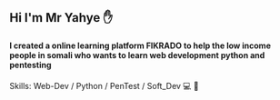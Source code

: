 ## Hi I'm Mr Yahye :hand:

#### I created a online learning platform FIKRADO to help the low income people in somali who wants to learn web development python and pentesting

Skills: Web-Dev / Python / PenTest / Soft_Dev
         :computer:  :snake:       
